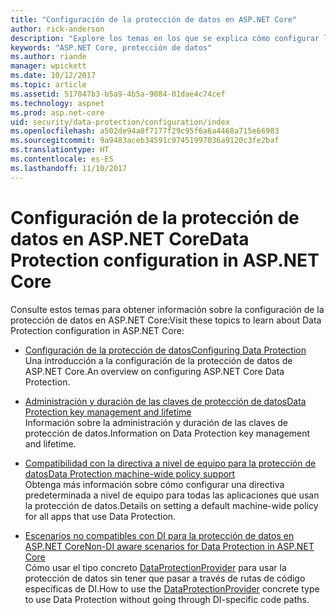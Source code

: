 ```yaml
---
title: "Configuración de la protección de datos en ASP.NET Core"
author: rick-anderson
description: "Explore los temas en los que se explica cómo configurar la protección de datos en ASP.NET Core."
keywords: "ASP.NET Core, protección de datos"
ms.author: riande
manager: wpickett
ms.date: 10/12/2017
ms.topic: article
ms.assetid: 517047b3-b5a9-4b5a-9084-01dae4c74cef
ms.technology: aspnet
ms.prod: asp.net-core
uid: security/data-protection/configuration/index
ms.openlocfilehash: a502de94a0f7177f29c95f6a6a4468a715e66983
ms.sourcegitcommit: 9a9483aceb34591c97451997036a9120c3fe2baf
ms.translationtype: HT
ms.contentlocale: es-ES
ms.lasthandoff: 11/10/2017
---
```

# <a name="data-protection-configuration-in-aspnet-core"></a><span data-ttu-id="c3bc9-104">Configuración de la protección de datos en ASP.NET Core</span><span class="sxs-lookup"><span data-stu-id="c3bc9-104">Data Protection configuration in ASP.NET Core</span></span>

<span data-ttu-id="c3bc9-105">Consulte estos temas para obtener información sobre la configuración de la protección de datos en ASP.NET Core:</span><span class="sxs-lookup"><span data-stu-id="c3bc9-105">Visit these topics to learn about Data Protection configuration in ASP.NET Core:</span></span>

* [<span data-ttu-id="c3bc9-106">Configuración de la protección de datos</span><span class="sxs-lookup"><span data-stu-id="c3bc9-106">Configuring Data Protection</span></span>](xref:security/data-protection/configuration/overview)  
  <span data-ttu-id="c3bc9-107">Una introducción a la configuración de la protección de datos de ASP.NET Core.</span><span class="sxs-lookup"><span data-stu-id="c3bc9-107">An overview on configuring ASP.NET Core Data Protection.</span></span>

* [<span data-ttu-id="c3bc9-108">Administración y duración de las claves de protección de datos</span><span class="sxs-lookup"><span data-stu-id="c3bc9-108">Data Protection key management and lifetime</span></span>](xref:security/data-protection/configuration/default-settings)  
  <span data-ttu-id="c3bc9-109">Información sobre la administración y duración de las claves de protección de datos.</span><span class="sxs-lookup"><span data-stu-id="c3bc9-109">Information on Data Protection key management and lifetime.</span></span>

* [<span data-ttu-id="c3bc9-110">Compatibilidad con la directiva a nivel de equipo para la protección de datos</span><span class="sxs-lookup"><span data-stu-id="c3bc9-110">Data Protection machine-wide policy support</span></span>](xref:security/data-protection/configuration/machine-wide-policy)  
  <span data-ttu-id="c3bc9-111">Obtenga más información sobre cómo configurar una directiva predeterminada a nivel de equipo para todas las aplicaciones que usan la protección de datos.</span><span class="sxs-lookup"><span data-stu-id="c3bc9-111">Details on setting a default machine-wide policy for all apps that use Data Protection.</span></span>

* [<span data-ttu-id="c3bc9-112">Escenarios no compatibles con DI para la protección de datos en ASP.NET Core</span><span class="sxs-lookup"><span data-stu-id="c3bc9-112">Non-DI aware scenarios for Data Protection in ASP.NET Core</span></span>](xref:security/data-protection/configuration/non-di-scenarios)  
  <span data-ttu-id="c3bc9-113">Cómo usar el tipo concreto [DataProtectionProvider](/dotnet/api/Microsoft.AspNetCore.DataProtection.DataProtectionProvider) para usar la protección de datos sin tener que pasar a través de rutas de código específicas de DI.</span><span class="sxs-lookup"><span data-stu-id="c3bc9-113">How to use the [DataProtectionProvider](/dotnet/api/Microsoft.AspNetCore.DataProtection.DataProtectionProvider) concrete type to use Data Protection without going through DI-specific code paths.</span></span>
